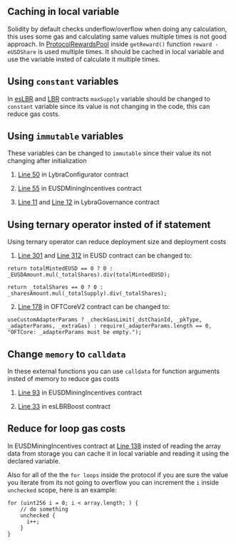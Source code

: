## Caching in local variable

Solidity by default checks underflow/overflow when doing any calculation, this uses some gas and calculating same values multiple times is not good approach. In [ProtocolRewardsPool](https://github.com/code-423n4/2023-06-lybra/blob/7b73ef2fbb542b569e182d9abf79be643ca883ee/contracts/lybra/miner/ProtocolRewardsPool.sol#L190) inside `getReward()` function `reward - eUSDShare` is used multiple times. It should be cached in local variable and use the variable insted of calculate it multiple times.

## Using `constant` variables

In [esLBR](https://github.com/code-423n4/2023-06-lybra/blob/7b73ef2fbb542b569e182d9abf79be643ca883ee/contracts/lybra/token/esLBR.sol#L20) and [LBR](https://github.com/code-423n4/2023-06-lybra/blob/7b73ef2fbb542b569e182d9abf79be643ca883ee/contracts/lybra/token/LBR.sol#L15) contracts `maxSupply` variable should be changed to `constant` variable since its value is not changing in the code, this can reduce gas costs.

## Using `immutable` variables

These variables can be changed to `immutable` since their value its not changing after initialization

1. [Line 50](https://github.com/code-423n4/2023-06-lybra/blob/7b73ef2fbb542b569e182d9abf79be643ca883ee/contracts/lybra/configuration/LybraConfigurator.sol#L50) in LybraConfigurator contract

2. [Line 55](https://github.com/code-423n4/2023-06-lybra/blob/7b73ef2fbb542b569e182d9abf79be643ca883ee/contracts/lybra/miner/EUSDMiningIncentives.sol#L55) in EUSDMiningIncentives contract

3. [Line 11](https://github.com/code-423n4/2023-06-lybra/blob/7b73ef2fbb542b569e182d9abf79be643ca883ee/contracts/lybra/governance/LybraGovernance.sol#L11C19-L11C24) and [Line 12](https://github.com/code-423n4/2023-06-lybra/blob/7b73ef2fbb542b569e182d9abf79be643ca883ee/contracts/lybra/governance/LybraGovernance.sol#L12) in LybraGovernance contract

## Using ternary operator insted of if statement

Using ternary operator can reduce deployment size and deployment costs

1. [Line 301](https://github.com/code-423n4/2023-06-lybra/blob/7b73ef2fbb542b569e182d9abf79be643ca883ee/contracts/lybra/token/EUSD.sol#L301) and [Line 312](https://github.com/code-423n4/2023-06-lybra/blob/7b73ef2fbb542b569e182d9abf79be643ca883ee/contracts/lybra/token/EUSD.sol#L312) in EUSD contract can be changed to:
```solidity
return totalMintedEUSD == 0 ? 0 : _EUSDAmount.mul(_totalShares).div(totalMintedEUSD);
```
```solidity
return _totalShares == 0 ? 0 : _sharesAmount.mul(_totalSupply).div(_totalShares);
```

2. [Line 178](https://github.com/code-423n4/2023-06-lybra/blob/7b73ef2fbb542b569e182d9abf79be643ca883ee/contracts/OFT/OFTCoreV2.sol#L178) in OFTCoreV2 contract can be changed to:
```solidity
useCustomAdapterParams ? _checkGasLimit(_dstChainId, _pkType, _adapterParams, _extraGas) : require(_adapterParams.length == 0, "OFTCore: _adapterParams must be empty.");
```

## Change `memory` to `calldata`

In these external functions you can use `calldata` for function arguments insted of memory to reduce gas costs

1. [Line 93](https://github.com/code-423n4/2023-06-lybra/blob/7b73ef2fbb542b569e182d9abf79be643ca883ee/contracts/lybra/miner/EUSDMiningIncentives.sol#L93) in EUSDMiningIncentives contract

2. [Line 33](https://github.com/code-423n4/2023-06-lybra/blob/7b73ef2fbb542b569e182d9abf79be643ca883ee/contracts/lybra/miner/esLBRBoost.sol#L33) in esLBRBoost contract

## Reduce for loop gas costs

In EUSDMiningIncentives contract at [Line 138](https://github.com/code-423n4/2023-06-lybra/blob/7b73ef2fbb542b569e182d9abf79be643ca883ee/contracts/lybra/miner/EUSDMiningIncentives.sol#L138) insted of reading the array data from storage you can cache it in local variable and reading it using the declared variable.


Also for all of the the `for loops` inside the protocol if you are sure the value you iterate from its not going to overflow you can increment the `i` inside `unchecked` scope, here is an example:
```solidity
for (uint256 i = 0; i < array.length; ) {
    // do something
    unchecked {
	  i++;
    }
}
```